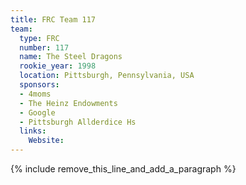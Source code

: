 ```yaml
---
title: FRC Team 117
team:
  type: FRC
  number: 117
  name: The Steel Dragons
  rookie_year: 1998
  location: Pittsburgh, Pennsylvania, USA
  sponsors:
  - 4moms
  - The Heinz Endowments
  - Google
  - Pittsburgh Allderdice Hs
  links:
    Website:
---
```


{% include remove_this_line_and_add_a_paragraph %}
